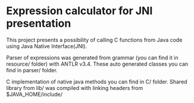 Expression calculator for JNI presentation
==========================================

<p>This project presents a possibility of calling C functions from Java code using Java Native Interface(JNI).

<p>Parser of expressions was generated from grammar (you can find it in resource/ folder) with ANTLR v3.4.
These auto generated classes you can find in parser/ folder.

<p>C implementation of native java methods you can find in C/ folder. Shared library from lib/ was compiled 
with linking headers from $JAVA_HOME/include/
